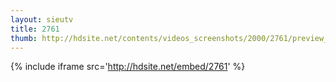 ```yaml
---
layout: sieutv
title: 2761
thumb: http://hdsite.net/contents/videos_screenshots/2000/2761/preview_360p.mp4.jpg
---
```

{% include iframe src='http://hdsite.net/embed/2761' %}
 
